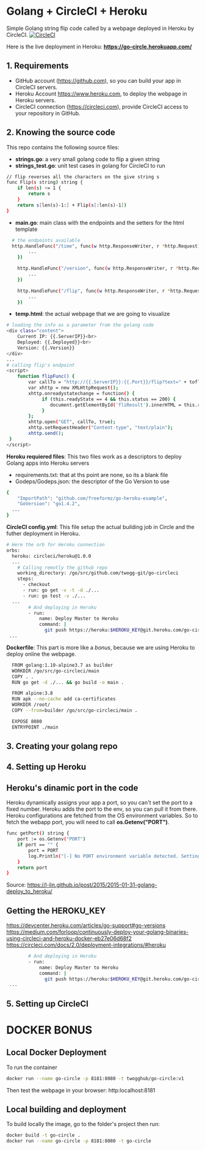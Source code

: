 # Golang + CircleCI + Heroku
Simple Golang string flip code called by a webpage deployed in Heroku by CircleCI. [![CircleCI](https://circleci.com/gh/twogg-git/go-circleci.svg?style=svg)](https://circleci.com/gh/twogg-git/go-circleci)

Here is the live deployment in Heroku: **https://go-circle.herokuapp.com/** 

## 1. Requirements
- GitHub account (https://github.com), so you can build your app in CircleCI servers. 
- Heroku Account https://www.heroku.com, to deploy the webpage in Heroku servers.
- CircleCI connection (https://circleci.com), provide CircleCI access to your repository in GitHub.

## 2. Knowing the source code 
This repo contains the following source files:
- **strings.go**: a very small golang code to flip a given string  
- **strings_test.go**: unit test cases in golang for CircleCI to run
```sh
// flip reverses all the characters on the give string s
func Flip(s string) string {
	if len(s) <= 1 {
		return s
	}
	return s[len(s)-1:] + Flip(s[:len(s)-1])
}
```
- **main.go**: main class with the endpoints and the setters for the html template 
```sh
  # the endpoints available 
  http.HandleFunc("/time", func(w http.ResponseWriter, r *http.Request) {
		...
	})

	http.HandleFunc("/version", func(w http.ResponseWriter, r *http.Request) {
		...
	})

	http.HandleFunc("/flip", func(w http.ResponseWriter, r *http.Request) {
		...
	})
```
- **temp.html**: the actual webpage that we are going to visualize
```sh
# loading the info as a parameter from the golang code
<div class="content">
	Current IP: {{.ServerIP}}<br>
	Deployed: {{.Deployed}}<br>
	Version: {{.Version}}
</div>
...
# calling flip's endpoint 
<script>
    function flipFunc() {
		var callTo = "http://{{.ServerIP}}:{{.Port}}/flip?text=" + toflip.value;
		var xhttp = new XMLHttpRequest();
	    xhttp.onreadystatechange = function() {
	         if (this.readyState == 4 && this.status == 200) {
				document.getElementById('fliResult').innerHTML = this.responseText;
	         }
	    };
	    xhttp.open("GET", callTo, true);
	   	xhttp.setRequestHeader("Content-type", "text/plain");
	    xhttp.send();
 }
</script>
```

**Heroku requiered files**: This two files work as a descriptors to deploy Golang apps into Heroku servers
- requirements.txt: that at ths point are none, so its a blank file
- Godeps/Godeps.json: the descriptor of the Go Version to use
```sh
{
	"ImportPath": "github.com/freeformz/go-heroku-example",
	"GoVersion": "go1.4.2",
  ...
}
```
**CircleCI config.yml**: This file setup the actual building job in Circle and the futher deployment in Heroku.
```sh
# Here the orb for Heroku connection
orbs:
  heroku: circleci/heroku@1.0.0
  ...
    # Calling remotly the github repo
    working_directory: /go/src/github.com/twogg-git/go-circleci
    steps:
      - checkout
      - run: go get -v -t -d ./...
      - run: go test -v ./...
  ...
        # And deploying in Heroku
        - run:
            name: Deploy Master to Heroku
            command: |
              git push https://heroku:$HEROKU_KEY@git.heroku.com/go-circle.git master
 ...
```

**Dockerfile**: This part is more like a *bonus*, because we are using Heroku to deploy online the webpage.
```sh
  FROM golang:1.10-alpine3.7 as builder
  WORKDIR /go/src/go-circleci/main
  COPY . .
  RUN go get -d ./... && go build -o main .

  FROM alpine:3.8
  RUN apk --no-cache add ca-certificates
  WORKDIR /root/
  COPY --from=builder /go/src/go-circleci/main .

  EXPOSE 8080
  ENTRYPOINT ./main
```

## 3. Creating your golang repo

## 4. Setting up Heroku  

## Heroku's dinamic port in the code
Heroku dynamically assigns your app a port, so you can't set the port to a fixed number. Heroku adds the port to the env, so you can pull it from there. Heroku configurations are fetched from the OS environment variables. So to fetch the webapp port, you will need to call **os.Getenv("PORT")**.
```sh
func getPort() string {
	port := os.Getenv("PORT")
	if port == "" {
		port = PORT
		log.Println("[-] No PORT environment variable detected. Setting to ", port)
	}
	return port
}
```
Source: https://l-lin.github.io/post/2015/2015-01-31-golang-deploy_to_heroku/

## Getting the HEROKU_KEY
https://devcenter.heroku.com/articles/go-support#go-versions
https://medium.com/forloop/continuously-deploy-your-golang-binaries-using-circleci-and-heroku-docker-eb27e06d68f2
https://circleci.com/docs/2.0/deployment-integrations/#heroku
```sh
        # And deploying in Heroku
        - run:
            name: Deploy Master to Heroku
            command: |
              git push https://heroku:$HEROKU_KEY@git.heroku.com/go-circle.git master
 ...
```

## 5. Setting up CircleCI


# DOCKER BONUS

## Local Docker Deployment
To run the container
```sh
docker run --name go-circle -p 8181:8080 -t twogghub/go-circle:v1
```
Then test the webpage in your browser: http:localhost:8181

## Local building and deployment
To build locally the image, go to the folder's project then run:
```sh
docker build -t go-circle .
docker run --name go-circle -p 8181:8080 -t go-circle
```
